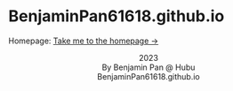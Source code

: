 # BenjaminPan61618.github.io
Homepage: <a href="https://BenjaminPan61618.github.io/">Take me to the homepage -&#62; </a>



<center>2023</center>
<center>By Benjamin Pan @ Hubu</center>
<center>BenjaminPan61618.github.io</center>
